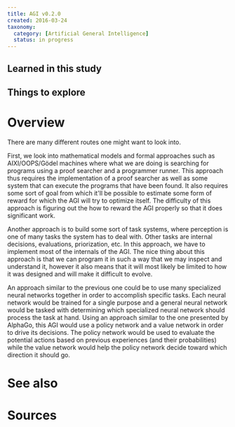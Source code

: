 ```yaml
---
title: AGI v0.2.0
created: 2016-03-24
taxonomy:
  category: [Artificial General Intelligence]
  status: in progress
---
```


## Learned in this study

## Things to explore

# Overview

There are many different routes one might want to look into.

First, we look into mathematical models and formal approaches such as AIXI/OOPS/Gödel machines where what we are doing is searching for programs using a proof searcher and a programmer runner. This approach thus requires the implementation of a proof searcher as well as some system that can execute the programs that have been found. It also requires some sort of goal from which it'll be possible to estimate some form of reward for which the AGI will try to optimize itself. The difficulty of this approach is figuring out the how to reward the AGI properly so that it does significant work.

Another approach is to build some sort of task systems, where perception is one of many tasks the system has to deal with. Other tasks are internal decisions, evaluations, priorization, etc. In this approach, we have to implement most of the internals of the AGI. The nice thing about this approach is that we can program it in such a way that we may inspect and understand it, however it also means that it will most likely be limited to how it was designed and will make it difficult to evolve.

An approach similar to the previous one could be to use many specialized neural networks together in order to accomplish specific tasks. Each neural network would be trained for a single purpose and a general neural network would be tasked with determining which specialized neural network should process the task at hand. Using an approach similar to the one presented by AlphaGo, this AGI would use a policy network and a value network in order to drive its decisions. The policy network would be used to evaluate the potential actions based on previous experiences (and their probabilities) while the value network would help the policy network decide toward which direction it should go.

# See also

# Sources